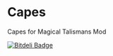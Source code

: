 Capes
=====
Capes for Magical Talismans Mod


[![Bitdeli Badge](https://d2weczhvl823v0.cloudfront.net/HoopAWolf/capes/trend.png)](https://bitdeli.com/free "Bitdeli Badge")

